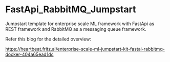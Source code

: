 # FastApi_RabbitMQ_Jumpstart
Jumpstart template for enterprise scale ML framework with FastApi as REST framework and RabbitMQ as a messaging queue framework.

Refer this blog for the detailed overview: 

https://heartbeat.fritz.ai/enterprise-scale-ml-jumpstart-kit-fastai-rabbitmq-docker-404a65ead1dc
